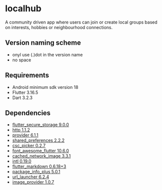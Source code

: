 # localhub

A community driven app where users can join or create local groups based on interests, hobbies or neighbourhood connections. 

## Version naming scheme
- onyl use (.)dot in the version name
- no space

## Requirements
- Android minimum sdk version 18
- Flutter 3.16.5
- Dart 3.2.3

## Dependencies
- [flutter_secure_storage 9.0.0](https://pub.dev/packages/flutter_secure_storage)
- [http 1.1.2](https://pub.dev/packages/http)
- [provider 6.1.1](https://pub.dev/packages/provider)
- [shared_preferences 2.2.2](https://pub.dev/packages/shared_preferences)
- [csc_picker 0.2.7](https://pub.dev/packages/csc_picker)
- [font_awesome_flutter 10.6.0](https://pub.dev/packages/font_awesome_flutter)
- [cached_network_image 3.3.1](https://pub.dev/packages/cached_network_image)
- [intl 0.19.0](https://pub.dev/packages/intl)
- [flutter_markdown 0.6.18+3](https://pub.dev/packages/flutter_markdown)
- [package_info_plus 5.0.1](https://pub.dev/packages/package_info_plus)
- [url_launcher 6.2.4](https://pub.dev/packages/url_launcher)
- [image_provider 1.0.7](https://pub.dev/packages/image_picker)